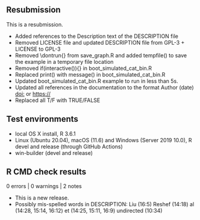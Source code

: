 ## Resubmission
This is a resubmission.

* Added references to the Description text of
  the DESCRIPTION file
* Removed LICENSE file and updated DESCRIPTION
  file from GPL-3 + LICENSE to GPL-3
* Removed \dontrun{} from save_graph.R and
  added tempfile() to save the example in a
  temporary file location
* Removed if(interactive()){} in
  boot_simulated_cat_bin.R
* Replaced print() with message() in
  boot_simulated_cat_bin.R
* Updated boot_simulated_cat_bin.R example to
  run in less than 5s.
* Updated all references in the documentation
  to the format Author (date) <doi:> or <https://>
* Replaced all T/F with TRUE/FALSE

## Test environments
* local OS X install, R 3.6.1
* Linux (Ubuntu 20.04), macOS (11.6) and Windows (Server 2019 10.0), R devel and release (through GitHub Actions)
* win-builder (devel and release)

## R CMD check results

0 errors | 0 warnings | 2 notes

* This is a new release.
* Possibly mis-spelled words in DESCRIPTION:
    Liu (16:5)
    Reshef (14:18)
    al (14:28, 15:14, 16:12)
    et (14:25, 15:11, 16:9)
    undirected (10:34)
